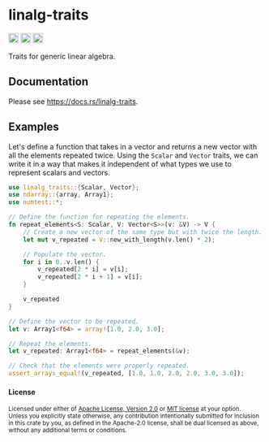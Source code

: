 # linalg-traits

[<img alt="github" src="https://img.shields.io/badge/github-tamaskis/linalg_traits-8da0cb?style=for-the-badge&labelColor=555555&logo=github" height="20">](https://github.com/tamaskis/linalg_traits)
[<img alt="crates.io" src="https://img.shields.io/crates/v/linalg-traits.svg?style=for-the-badge&color=fc8d62&logo=rust" height="20">](https://crates.io/crates/linalg-traits)
[<img alt="docs.rs" src="https://img.shields.io/badge/docs.rs-linalg_traits-66c2a5?style=for-the-badge&labelColor=555555&logo=docs.rs" height="20">](https://docs.rs/linalg-traits)

Traits for generic linear algebra.

## Documentation

Please see https://docs.rs/linalg-traits.

## Examples

Let's define a function that takes in a vector and returns a new vector with all the elements repeated twice. Using the `Scalar` and `Vector` traits, we can write it in a way that makes it independent of what types we use to represent scalars and vectors.

```rust
use linalg_traits::{Scalar, Vector};
use ndarray::{array, Array1};
use numtest::*;

// Define the function for repeating the elements.
fn repeat_elements<S: Scalar, V: Vector<S>>(v: &V) -> V {
    // Create a new vector of the same type but with twice the length.
    let mut v_repeated = V::new_with_length(v.len() * 2);

    // Populate the vector.
    for i in 0..v.len() {
        v_repeated[2 * i] = v[i];
        v_repeated[2 * i + 1] = v[i];
    }

    v_repeated
}

// Define the vector to be repeated.
let v: Array1<f64> = array![1.0, 2.0, 3.0];

// Repeat the elements.
let v_repeated: Array1<f64> = repeat_elements(&v);

// Check that the elements were properly repeated.
assert_arrays_equal!(v_repeated, [1.0, 1.0, 2.0, 2.0, 3.0, 3.0]);
```

#### License

<sup>
Licensed under either of <a href="LICENSE-APACHE">Apache License, Version 2.0</a> or 
<a href="LICENSE-MIT">MIT license</a> at your option.
</sup>

<br>

<sub>
Unless you explicitly state otherwise, any contribution intentionally submitted for inclusion in
this crate by you, as defined in the Apache-2.0 license, shall be dual licensed as above, without
any additional terms or conditions.
</sub>